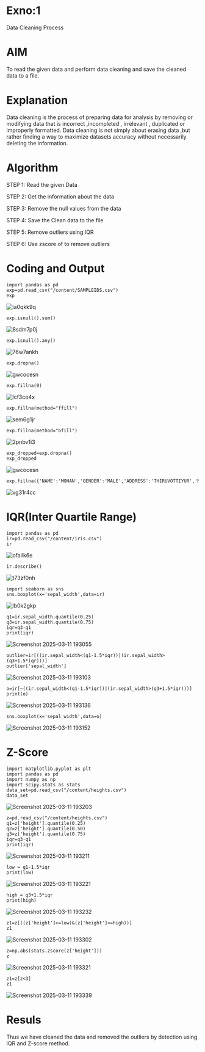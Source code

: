 # Exno:1
Data Cleaning Process

# AIM
To read the given data and perform data cleaning and save the cleaned data to a file.

# Explanation
Data cleaning is the process of preparing data for analysis by removing or modifying data that is incorrect ,incompleted , irrelevant , duplicated or improperly formatted. Data cleaning is not simply about erasing data ,but rather finding a way to maximize datasets accuracy without necessarily deleting the information.

# Algorithm
STEP 1: Read the given Data

STEP 2: Get the information about the data

STEP 3: Remove the null values from the data

STEP 4: Save the Clean data to the file

STEP 5: Remove outliers using IQR

STEP 6: Use zscore of to remove outliers

# Coding and Output
```
import pandas as pd
exp=pd.read_csv("/content/SAMPLEIDS.csv")
exp
```
![ia0qkk9q](https://github.com/user-attachments/assets/26f9537a-3229-49a5-8b7a-483650c5c3e1)
```
exp.isnull().sum()
```
![8sdm7p0j](https://github.com/user-attachments/assets/ec9e67e5-0167-43ea-90dc-8eccab7aeaec)
```
exp.isnull().any()
```
![76w7ankh](https://github.com/user-attachments/assets/cd01b3c3-8924-4c63-8fe0-6ad8c1869696)
```
exp.dropna()
```
![gwcocesn](https://github.com/user-attachments/assets/68e1ce81-e717-425d-bcd0-2519753ecaf4)
```
exp.fillna(0)
```
![lcf3co4x](https://github.com/user-attachments/assets/8cfe559c-c12c-4364-9563-d1d251ebda36)
```
exp.fillna(method="ffill")
```
![sem6g1jr](https://github.com/user-attachments/assets/661e742d-e54f-4b0f-b630-863eaf7fd46e)
```
exp.fillna(method="bfill")
```
![2pnbv1i3](https://github.com/user-attachments/assets/9516d1e2-8f00-454e-8854-5ac7a9ca02dd)
```
exp_dropped=exp.dropna()
exp_dropped
```
![gwcocesn](https://github.com/user-attachments/assets/81e5da98-a8fc-4f04-ad80-59c170dc2788)
```
exp.fillna({'NAME':'MOHAN','GENDER':'MALE','ADDRESS':'THIRUVOTTIYUR','M1':98,'M2':87,'M3':76,'M4':92,'TOTAL':305,'AVG':89.999999})
```
![vg31r4cc](https://github.com/user-attachments/assets/9e1fab29-434b-4f61-a6f5-2041fdca2239)

# IQR(Inter Quartile Range)

```
import pandas as pd
ir=pd.read_csv("/content/iris.csv")
ir
```
![ofailk6e](https://github.com/user-attachments/assets/533c65c6-02d8-4e09-85e7-feb262c45fd8)
```
ir.describe()
```
![t73zf0nh](https://github.com/user-attachments/assets/d200cdae-73ff-43e9-97bd-35975b44baa8)
```
import seaborn as sns
sns.boxplot(x='sepal_width',data=ir)
```
![lb0k2gkp](https://github.com/user-attachments/assets/dae2a729-ea35-42c5-8411-eb02df8ba1f5)
```
q1=ir.sepal_width.quantile(0.25)
q3=ir.sepal_width.quantile(0.75)
iqr=q3-q1
print(iqr)
```
![Screenshot 2025-03-11 193055](https://github.com/user-attachments/assets/91ba6240-b272-43c0-8544-ed59270ea7c7)
```
outlier=ir[((ir.sepal_width<(q1-1.5*iqr))|(ir.sepal_width>(q3+1.5*iqr)))]
outlier['sepal_width']
```
![Screenshot 2025-03-11 193103](https://github.com/user-attachments/assets/9d9a60b6-0358-4cc5-a23e-6619889d08f0)
```
o=ir[~((ir.sepal_width<(q1-1.5*iqr))|(ir.sepal_width>(q3+1.5*iqr)))]
print(o)
```
![Screenshot 2025-03-11 193136](https://github.com/user-attachments/assets/8aabd3ff-1b79-4a2c-8f03-3e948c1b4865)
```
sns.boxplot(x='sepal_width',data=o)
```
![Screenshot 2025-03-11 193152](https://github.com/user-attachments/assets/5785adcc-ed35-4842-a40a-b37faa904b69)

# Z-Score
```
import matplotlib.pyplot as plt
import pandas as pd
import numpy as np
import scipy.stats as stats
data_set=pd.read_csv("/content/heights.csv")
data_set
```
![Screenshot 2025-03-11 193203](https://github.com/user-attachments/assets/8d675f84-938d-437a-88cc-8b1ed7fb2a6f)
```
z=pd.read_csv("/content/heights.csv")
q1=z['height'].quantile(0.25)
q2=z['height'].quantile(0.50)
q3=z['height'].quantile(0.75)
iqr=q3-q1
print(iqr)
```
![Screenshot 2025-03-11 193211](https://github.com/user-attachments/assets/cae9563c-cd34-4aae-9a39-f11418ba6b4b)
```
low = q1-1.5*iqr
print(low)
```
![Screenshot 2025-03-11 193221](https://github.com/user-attachments/assets/b5f1e06b-c2e5-45f6-b1be-55a9d885c97b)
```
high = q3+1.5*iqr
print(high)
```
![Screenshot 2025-03-11 193232](https://github.com/user-attachments/assets/dae3ea24-f5d6-4312-95f2-3185e3f739ab)
```
z1=z[((z['height']>=low)&(z['height']<=high))]
z1
```
![Screenshot 2025-03-11 193302](https://github.com/user-attachments/assets/bf5b4250-a528-4bfe-a0e7-0ee1fd5788ee)

```
z=np.abs(stats.zscore(z['height']))
z
```
![Screenshot 2025-03-11 193321](https://github.com/user-attachments/assets/5149c272-a474-45dd-93fa-f568e66f7e51)
```
z1=z[z<3]
z1
```
![Screenshot 2025-03-11 193339](https://github.com/user-attachments/assets/6567774f-93ab-4e82-bc9f-36dfbb0f5b0d)

# Resuls
Thus we have cleaned the data and removed the outliers by detection using IQR and Z-score method.
         
